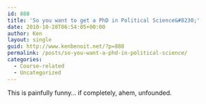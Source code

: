 ```yaml
---
id: 888
title: 'So you want to get a PhD in Political Science&#8230;'
date: 2010-10-28T06:54:05+00:00
author: Ken
layout: single
guid: http://www.kenbenoit.net/?p=888
permalink: /posts/so-you-want-a-phd-in-political-science/
categories:
  - Course-related
  - Uncategorized
---
```

This is painfully funny&#8230; if completely, ahem, unfounded.
